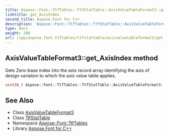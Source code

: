 ```yaml
---
title: Aspose::Font::TtfTables::TtfStatTable::AxisValueTableFormat3::get_AxisIndex method
linktitle: get_AxisIndex
second_title: Aspose.Font for C++
description: 'Aspose::Font::TtfTables::TtfStatTable::AxisValueTableFormat3::get_AxisIndex method. Gets Zero-base index into the axis record array identifying the axis of design variation to which the axis value table applies in C++.'
type: docs
weight: 200
url: /cpp/aspose.font.ttftables/ttfstattable/axisvaluetableformat3/get_axisindex/
---
```

## AxisValueTableFormat3::get_AxisIndex method


Gets Zero-base index into the axis record array identifying the axis of design variation to which the axis value table applies.

```cpp
uint16_t Aspose::Font::TtfTables::TtfStatTable::AxisValueTableFormat3::get_AxisIndex() const
```

## See Also

* Class [AxisValueTableFormat3](../)
* Class [TtfStatTable](../../)
* Namespace [Aspose::Font::TtfTables](../../../)
* Library [Aspose.Font for C++](../../../../)
